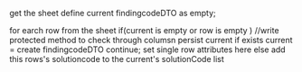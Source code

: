 get the sheet
define current findingcodeDTO as empty;

for earch row from the sheet
  if(current is empty or row is empty ) //write protected method to check through columsn
    persist current if exists
    current  = create findingcodeDTO
    continue;
  set single row attributes here
  else
    add this rows's solutioncode to the current's solutionCode list   
